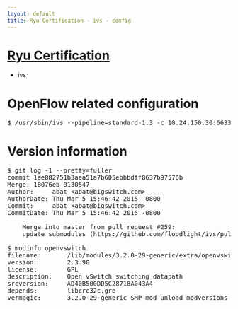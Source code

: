 ```yaml
---
layout: default
title: Ryu Certification - ivs - config
---
```

# [Ryu Certification](http://osrg.github.io/ryu/certification.html)
* ivs

# OpenFlow related configuration
<pre>
$ /usr/sbin/ivs --pipeline=standard-1.3 -c 10.24.150.30:6633 --dpid 0000000000000001 -i eth21 -i eth22 -i eth23
</pre>

# Version information
<pre>
$ git log -1 --pretty=fuller
commit 1ae882751b3aea51a7b605ebbbdff8637b97576b
Merge: 18076eb 0130547
Author:     abat &lt;abat@bigswitch.com&gt;
AuthorDate: Thu Mar 5 15:46:42 2015 -0800
Commit:     abat &lt;abat@bigswitch.com&gt;
CommitDate: Thu Mar 5 15:46:42 2015 -0800

    Merge into master from pull request #259:
    update submodules (https://github.com/floodlight/ivs/pull/259)

$ modinfo openvswitch
filename:       /lib/modules/3.2.0-29-generic/extra/openvswitch.ko
version:        2.3.90
license:        GPL
description:    Open vSwitch switching datapath
srcversion:     AD40B500DD5C28718A043A4
depends:        libcrc32c,gre
vermagic:       3.2.0-29-generic SMP mod_unload modversions 
</pre>
